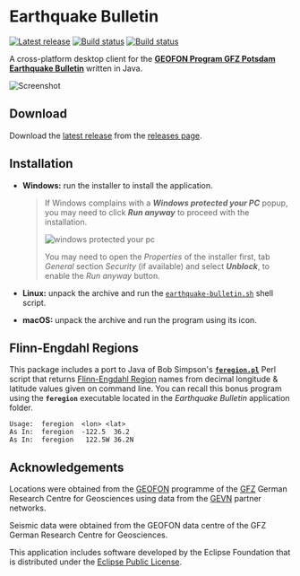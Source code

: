 Earthquake Bulletin
===================

[![Latest release](https://img.shields.io/github/release/Albertus82/EarthquakeBulletin.svg)](https://github.com/Albertus82/EarthquakeBulletin/releases/latest)
[![Build status](https://travis-ci.org/Albertus82/EarthquakeBulletin.svg?branch=master)](https://travis-ci.org/Albertus82/EarthquakeBulletin)
[![Build status](https://ci.appveyor.com/api/projects/status/github/Albertus82/EarthquakeBulletin?branch=master&svg=true)](https://ci.appveyor.com/project/Albertus82/EarthquakeBulletin)

A cross-platform desktop client for the [**GEOFON Program GFZ Potsdam Earthquake Bulletin**](http://geofon.gfz-potsdam.de/eqinfo/list.php) written in Java.

![Screenshot](https://user-images.githubusercontent.com/8672431/28755268-208fa9be-7557-11e7-9f69-ef70c9f38027.png)

## Download

Download the [latest release](https://github.com/Albertus82/EarthquakeBulletin/releases/latest) from the [releases page](https://github.com/Albertus82/EarthquakeBulletin/releases).

## Installation

* **Windows:** run the installer to install the application.
  
  >If Windows complains with a ***Windows protected your PC*** popup, you may need to click ***Run anyway*** to proceed with the installation.
  >
  >![windows protected your pc](https://user-images.githubusercontent.com/8672431/31048995-7145b034-a62a-11e7-860b-c477237145ce.png)
  >
  >You may need to open the *Properties* of the installer first, tab *General* section *Security* (if available) and select ***Unblock***, to enable the *Run anyway* button.
* **Linux:** unpack the archive and run the [`earthquake-bulletin.sh`](src/main/scripts/earthquake-bulletin.sh) shell script.
* **macOS:** unpack the archive and run the program using its icon.

## Flinn-Engdahl Regions

This package includes a port to Java of Bob Simpson's [**`feregion.pl`**](https://goo.gl/1BVgMx) Perl script that returns [Flinn-Engdahl Region](https://earthquake.usgs.gov/learn/topics/flinn_engdahl.php) names from decimal longitude & latitude values given on command line. You can recall this bonus program using the **`feregion`** executable located in the *Earthquake Bulletin* application folder.
```
Usage:  feregion  <lon> <lat>
As In:  feregion  -122.5  36.2
As In:  feregion   122.5W 36.2N
```

## Acknowledgements

Locations were obtained from the [GEOFON](http://geofon.gfz-potsdam.de) programme of the [GFZ](http://www.gfz-potsdam.de) German Research Centre for Geosciences using data from the [GEVN](http://geofon.gfz-potsdam.de/eqinfo/gevn/) partner networks.

Seismic data were obtained from the GEOFON data centre of the GFZ German Research Centre for Geosciences.

This application includes software developed by the Eclipse Foundation that is distributed under the [Eclipse Public License](https://eclipse.org/org/documents/epl-v10.php).
